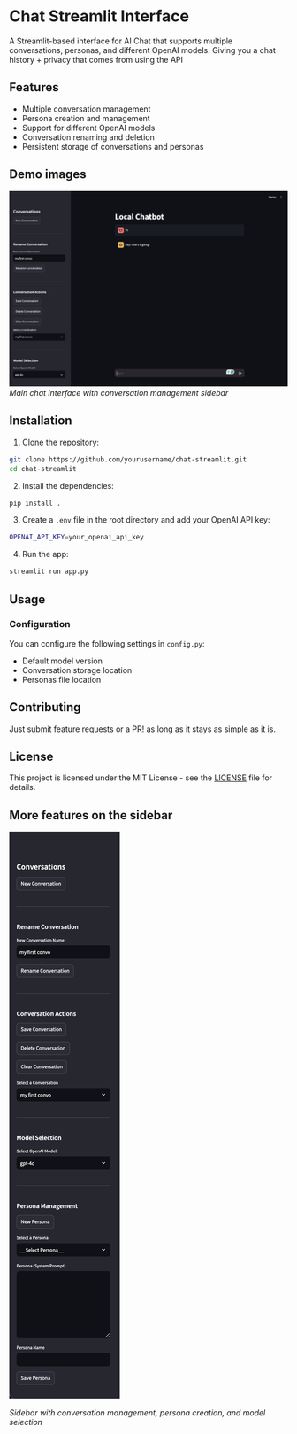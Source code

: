 # Chat Streamlit Interface

A Streamlit-based interface for AI Chat that supports multiple conversations, personas, and different OpenAI models. Giving you a chat history + privacy that comes from using the API

## Features

- Multiple conversation management
- Persona creation and management
- Support for different OpenAI models
- Conversation renaming and deletion
- Persistent storage of conversations and personas

## Demo images

![Full Window Screenshot](assets/full_window.png)
*Main chat interface with conversation management sidebar*


## Installation

<!-- TODO: Complete setup and usage instructions -->
1. Clone the repository:

```bash
git clone https://github.com/yourusername/chat-streamlit.git
cd chat-streamlit
```

2. Install the dependencies:

```bash
pip install .
```


3. Create a `.env` file in the root directory and add your OpenAI API key:

```bash
OPENAI_API_KEY=your_openai_api_key
```

4. Run the app:

```bash
streamlit run app.py
```

## Usage

### Configuration

You can configure the following settings in `config.py`:

- Default model version
- Conversation storage location
- Personas file location

## Contributing

Just submit feature requests or a PR! as long as it stays as simple as it is.

## License

This project is licensed under the MIT License - see the [LICENSE](LICENSE) file for details.


## More features on the sidebar

![Sidebar Screenshot](assets/side_bar.png)

*Sidebar with conversation management, persona creation, and model selection*